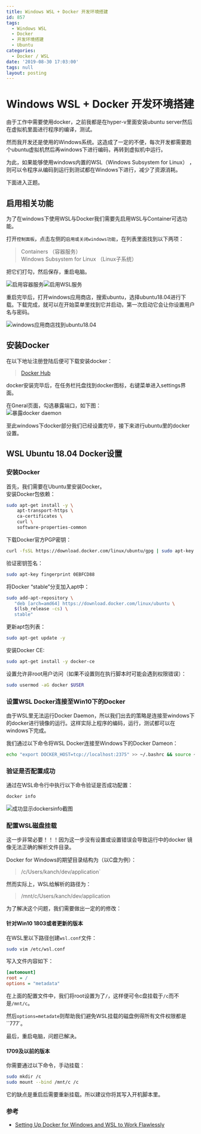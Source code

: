 ```yaml
---
title: Windows WSL + Docker 开发环境搭建
id: 857
tags:
  - Windows WSL
  - Docker
  - 开发环境搭建
  - Ubuntu
categories:
  - Docker / WSL
date: '2019-08-30 17:03:00'
tags: null
layout: posting
---
```


# Windows WSL + Docker 开发环境搭建

由于工作中需要使用docker，之前我都是在hyper-v里面安装ubuntu server然后在虚拟机里面进行程序的编译，测试。  

然而我开发还是使用的Windows系统。这造成了一定的不便，每次开发都需要跑个ubuntu虚拟机然后再windows下进行编码，再转到虚拟机中运行。   

为此，如果能够使用windows内置的WSL（Windows Subsystem for Linux） ，则可以令程序从编码到运行到测试都在Windows下进行，减少了资源消耗。  

下面进入正题。  

## 启用相关功能

为了在windows下使用WSL与Docker我们需要先启用WSL与Container可选功能。   

打开`控制面板`，点击左侧的`启用或关闭windows功能`，在列表里面找到以下两项：

> Containers （容器服务）  
> Windows Subsystem for Linux （Linux子系统）

把它们打勾，然后保存，重启电脑。  

![启用容器服务](https://raw.githubusercontent.com/ankanch/blog/master/images/wp-content/uploads/2019/08/enable-containers.png)![启用WSL服务](https://raw.githubusercontent.com/ankanch/blog/master/images/wp-content/uploads/2019/08/enable-wsl.png)   

重启完毕后，打开windows应用商店，搜索ubuntu，选择ubuntu18.04进行下载。下载完成，就可以在开始菜单里找到它并启动，第一次启动它会让你设置用户名与密码。   

![windows应用商店找到ubuntu18.04](https://raw.githubusercontent.com/ankanch/blog/master/images/wp-content/uploads/2019/08/ubuntu-wsl-install.png)

## 安装Docker

在以下地址注册登陆后便可下载安装docker：  
> [Docker Hub](https://hub.docker.com/)   

docker安装完毕后，在任务栏托盘找到docker图标，右键菜单进入settings界面。  

在Gneral页面，勾选暴露端口，如下图：   
![暴露docker daemon](https://raw.githubusercontent.com/ankanch/blog/master/images/wp-content/uploads/2019/08/expose-docker-daemon.png)

至此windows下docker部分我们已经设置完毕，接下来进行ubuntu里的docker设置。  

## WSL Ubuntu 18.04 Docker设置

### 安装Docker

首先，我们需要在Ubuntu里安装Docker。     
安装Docker包依赖：
```sh
sudo apt-get install -y \
    apt-transport-https \
    ca-certificates \
    curl \
    software-properties-common
```

下载Docker官方PGP密钥：  
```sh
curl -fsSL https://download.docker.com/linux/ubuntu/gpg | sudo apt-key add -
```

验证密钥签名：  
```sh
sudo apt-key fingerprint 0EBFCD88
```

将Docker “stable”分支加入apt中：  
```sh
sudo add-apt-repository \
   "deb [arch=amd64] https://download.docker.com/linux/ubuntu \
   $(lsb_release -cs) \
   stable"
```

更新apt包列表：
```sh
sudo apt-get update -y
```

安装Docker CE:
```sh
sudo apt-get install -y docker-ce
```

设置允许非root用户访问（如果不设置则在执行脚本时可能会遇到权限错误）：
```sh
sudo usermod -aG docker $USER
```

### 设置WSL Docker连接至Win10下的Docker

由于WSL里无法运行Docker Daemon，所以我们出去的策略是连接至windows下的docker进行镜像的运行。这样实际上程序的编码，运行，测试都可以在windows下完成。  

我们通过以下命令将WSL Docker连接至Windows下的Docker Dameon：
```sh
echo "export DOCKER_HOST=tcp://localhost:2375" >> ~/.bashrc && source ~/.bashrc
```

### 验证是否配置成功

通过在WSL命令行中执行以下命令验证是否成功配置：
```sh
docker info
```

![成功显示dockersinfo截图](https://raw.githubusercontent.com/ankanch/blog/master/images/wp-content/uploads/2019/08/docker-info-success.png)

### 配置WSL磁盘挂载

这一步非常必要！！！因为这一步没有设置或设置错误会导致运行中的docker 镜像无法正确的解析文件目录。  

Docker for Windows的期望目录结构为（以C盘为例）： 
> /c/Users/kanch/dev/application`  

然而实际上，WSL给解析的路径为：
> /mnt/c/Users/kanch/dev/application

为了解决这个问题，我们需要做出一定的的修改：  

#### 针对Win10 1803或者更新的版本

在WSL里以下路径创建`wsl.conf`文件：
```sh
sudo vim /etc/wsl.conf
```

写入文件内容如下：
```ini
[automount]
root = /
options = "metadata"
```

在上面的配置文件中，我们将root设置为了`/`，这样便可令c盘挂载于`/c`而不是`/mnt/c`。  

然后`options=metadate`则帮助我们避免WSL挂载的磁盘例得所有文件权限都是``777`。  

最后，重启电脑，问题已解决。

#### 1709及以前的版本

你需要通过以下命令，手动挂载：
```sh
sudo mkdir /c
sudo mount --bind /mnt/c /c
```
它的缺点是重启后需要重新挂载。所以建议你将其写入开机脚本里。

### 参考

* [Setting Up Docker for Windows and WSL to Work Flawlessly](https://nickjanetakis.com/blog/setting-up-docker-for-windows-and-wsl-to-work-flawlessly)


